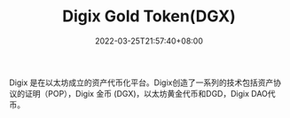 ﻿---
weight: 
title: "Digix Gold Token(DGX)"
description: "Digix 是在以太坊成立的资产代币化平台"
date: 2022-03-25T21:57:40+08:00
lastmod: 2022-03-25T16:45:40+08:00
draft: false
authors: ["Metabd"]
featuredImage: "digix-gold-tokendgx.webp"
link: ""
tags: ["数字代币","Digix Gold Token(DGX)"]
categories: ["navigation"]
navigation: ["数字代币"]
lightgallery: true
toc: true
pinned: false
recommend: false
recommend1: false
---
Digix 是在以太坊成立的资产代币化平台。Digix创造了一系列的技术包括资产协议的证明（POP），Digix 金币 (DGX)，以太坊黄金代币和DGD，Digix DAO代币。
